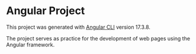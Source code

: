# Angular Project

This project was generated with [Angular CLI](https://github.com/angular/angular-cli) version 17.3.8.

The project serves as practice for the development of web pages using the Angular framework.
